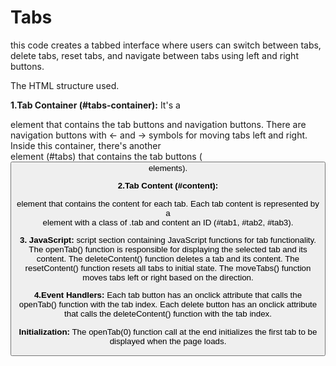 # Tabs
this code creates a tabbed interface where users can switch between tabs, delete tabs, reset tabs, and navigate between tabs using left and right buttons.

The HTML structure used.

**1.Tab Container (#tabs-container):**
It's a <div> element that contains the tab buttons and navigation buttons.
There are navigation buttons with ← and → symbols for moving tabs left and right.
Inside this container, there's another <div> element (#tabs) that contains the tab buttons (<button> elements).


**2.Tab Content (#content):**
<div> element that contains the content for each tab.
Each tab content is represented by a <div> element with a class of .tab and content an ID (#tab1, #tab2, #tab3).


**3. JavaScript:**
script section containing JavaScript functions for tab functionality.
The openTab() function is responsible for displaying the selected tab and its content.
The deleteContent() function deletes a tab and its content.
The resetContent() function resets all tabs to initial state.
The moveTabs() function moves tabs left or right based on the direction.


**4.Event Handlers:**
Each tab button has an onclick attribute that calls the openTab() function with the tab index.
Each delete button has an onclick attribute that calls the deleteContent() function with the tab index.

**Initialization:**
The openTab(0) function call at the end initializes the first tab to be displayed when the page loads.
